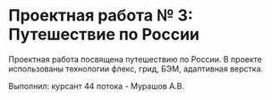 # Проектная работа № 3: Путешествие по России


Проектная работа посвящена путешествию по России.
В проекте использованы технологии флекс, грид, БЭМ, адаптивная верстка.

Выполнил: курсант 44 потока - Мурашов А.В.